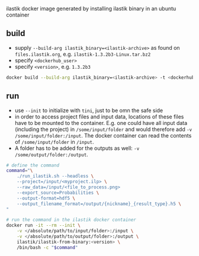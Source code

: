 ilastik docker image generated by installing ilastik binary in an ubuntu container

## build

* supply `--build-arg ilastik_binary=<ilastik-archive>` as found on `files.ilastik.org`, e.g. `ilastik-1.3.2b3-Linux.tar.bz2`
* specify `<dockerhub_user>`
* specify `<version>`, e.g. `1.3.2b3`

```bash
docker build --build-arg ilastik_binary=<ilastik-archive> -t <dockerhub_user>/ilastik-from-binary:<version> .
```

## run

* use `--init` to initialize with `tini`, just to be omn the safe side
* in order to access project files and input data, locations of these files have to be mounted to the container.
  E.g. one could have all input data (including the project) in `/some/input/folder` and would therefore add `-v /some/input/folder:/input`.
  The docker container can read the contents of `/some/input/folder` in `/input`.
* A folder has to be added for the outputs as well: `-v /some/output/folder:/output`.

```bash
# define the command
command="\
    ./run_ilastik.sh --headless \
    --project=/input/<myproject.ilp> \
    --raw_data=/input/<file_to_process.png>
    --export_source=Probabilities \
    --output-format=hdf5 \
    --output_filename_format=/output/{nickname}_{result_type}.h5 \
"

# run the command in the ilastik docker container
docker run -it --rm --init \
    -v </absolute/path/to/input/folder>:/input \
    -v </absolute/path/to/output/folder>:/output \
    ilastik/ilastik-from-binary:<version> \
    /bin/bash -c "$command"
```
